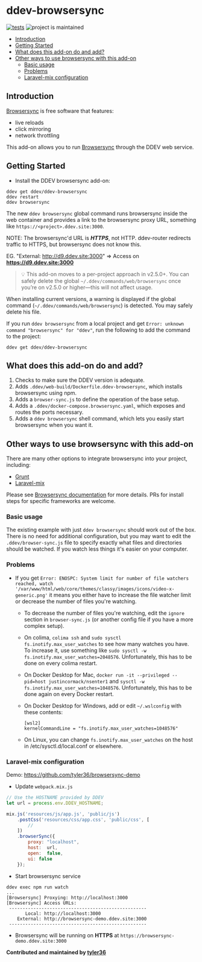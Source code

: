 # ddev-browsersync <!-- omit in toc -->

[![tests](https://github.com/ddev/ddev-browsersync/actions/workflows/tests.yml/badge.svg)](https://github.com/ddev/ddev-browsersync/actions/workflows/tests.yml) ![project is maintained](https://img.shields.io/maintenance/yes/2024.svg)

- [Introduction](#introduction)
- [Getting Started](#getting-started)
- [What does this add-on do and add?](#what-does-this-add-on-do-and-add)
- [Other ways to use browsersync with this add-on](#other-ways-to-use-browsersync-with-this-add-on)
  - [Basic usage](#basic-usage)
  - [Problems](#problems)
  - [Laravel-mix configuration](#laravel-mix-configuration)

## Introduction

[Browsersync](https://browsersync.io/) is free software that features:

- live reloads
- click mirroring
- network throttling

This add-on allows you to run [Browsersync](https://browsersync.io/) through the DDEV web service.

## Getting Started

- Install the DDEV browsersync add-on:

```shell
ddev get ddev/ddev-browsersync
ddev restart
ddev browsersync
```

The new `ddev browsersync` global command runs browsersync inside the web container and provides a
link to the browsersync proxy URL, something like `https://<project>.ddev.site:3000`.

NOTE: The browsersync'd URL is ***HTTPS***, not HTTP. ddev-router redirects traffic to HTTPS, but browsersync does not know this.

EG.
"External: <http://d9.ddev.site:3000>" => Access on **<https://d9.ddev.site:3000>**


> :bulb: This add-on moves to a per-project approach in v2.5.0+. You can safely delete the global `~/.ddev/commands/web/browsersync` once you’re on v2.5.0 or higher—this will not affect usage.

When installing current versions, a warning is displayed if the global command (`~/.ddev/commands/web/browsersync`) is detected. You may safely delete his file.

If you run `ddev browsersync` from a local project and get `Error: unknown command "browsersync" for "ddev"`, run the following to add the command to the project:

  ```shell
  ddev get ddev/ddev-browsersync
  ```


## What does this add-on do and add?

1. Checks to make sure the DDEV version is adequate.
2. Adds `.ddev/web-build/Dockerfile.ddev-browsersync`, which installs browsersync using npm.
3. Adds a `browser-sync.js` to define the operation of the base setup.
4. Adds a `.ddev/docker-compose.browsersync.yaml`, which exposes and routes the ports necessary.
5. Adds a `ddev browsersync` shell command, which lets you easily start browsersync when you want it.

## Other ways to use browsersync with this add-on

There are many other options to integrate browsersync into your project, including:

- [Grunt](https://browsersync.io/docs/grunt)
- [Laravel-mix](https://laravel-mix.com/docs/4.0/browsersync)

Please see [Browsersync documentation](https://browsersync.io/docs) for more details.
PRs for install steps for specific frameworks are welcome.

### Basic usage

The existing example with just `ddev browsersync` should work out of the box.
There is no need for additional configuration, but you may want to edit
the `.ddev/browser-sync.js` file to specify exactly what files and directories
should be watched. If you watch less things it's easier on your computer.

### Problems

- If you get `Error: ENOSPC: System limit for number of file watchers reached, watch '/var/www/html/web/core/themes/classy/images/icons/video-x-generic.png'` it means you either have to increase the file watcher limit or decrease the number of files you're watching.
  - To decrease the number of files you're watching, edit the `ignore` section in `browser-sync.js` (or another config file if you have a more complex setup).
  - On colima, `colima ssh` and `sudo sysctl fs.inotify.max_user_watches` to see how many watches you have. To increase it, use something like `sudo sysctl -w fs.inotify.max_user_watches=2048576`. Unfortunately, this has to be done on every colima restart.
  - On Docker Desktop for Mac, `docker run -it --privileged --pid=host justincormack/nsenter1` and `sysctl -w fs.inotify.max_user_watches=1048576`. Unfortunately, this has to be done again on every Docker restart.
  - On Docker Desktop for Windows, add or edit `~/.wslconfig` with these contents:

    ```config
    [wsl2]
    kernelCommandLine = "fs.inotify.max_user_watches=1048576"
    ```

  - On Linux, you can change `fs.inotify.max_user_watches` on the host in /etc/sysctl.d/local.conf or elsewhere.

### Laravel-mix configuration

Demo: <https://github.com/tyler36/browsersync-demo>

- Update `webpack.mix.js`

```js
// Use the HOSTNAME provided by DDEV
let url = process.env.DDEV_HOSTNAME;

mix.js('resources/js/app.js', 'public/js')
    .postCss('resources/css/app.css', 'public/css', [
        //
    ])
    .browserSync({
        proxy: "localhost",
        host:  url,
        open:  false,
        ui: false
    });
```

- Start browsersync service

```shell
ddev exec npm run watch
...
[Browsersync] Proxying: http://localhost:3000
[Browsersync] Access URLs:
 ---------------------------------------------------
       Local: http://localhost:3000
    External: http://browsersync-demo.ddev.site:3000
 ---------------------------------------------------
```

- Browsersync will be running on **HTTPS** at `https://browsersync-demo.ddev.site:3000`

**Contributed and maintained by [tyler36](https://github.com/tyler36)**
